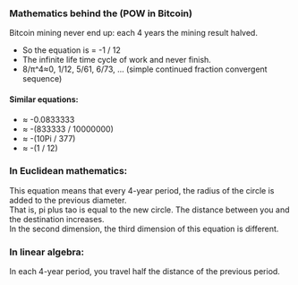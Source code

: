 
### Mathematics behind the (POW in Bitcoin)
Bitcoin mining never end up: each 4 years the mining result halved. 
- So the equation is = -1 / 12
- The infinite life time cycle of work and never finish.
- 8/π^4≈0, 1/12, 5/61, 6/73, ... (simple continued fraction convergent sequence)

#### Similar equations:
- ≈ -0.0833333
- ≈ -(833333 / 10000000)
- ≈ -(10Pi / 377)
- ≈ -(1 / 12)

### In Euclidean mathematics: 
This equation means that every 4-year period, the radius of the circle is added to the previous diameter.\
That is, pi plus tao is equal to the new circle. The distance between you and the destination increases.\
In the second dimension, the third dimension of this equation is different.

### In linear algebra: 
In each 4-year period, you travel half the distance of the previous period.
